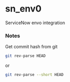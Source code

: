 # sn_env0
ServiceNow envo integration


### Notes

Get commit hash from git 

```sh
git rev-parse HEAD
```

or

```sh
git rev-parse --short HEAD
```
